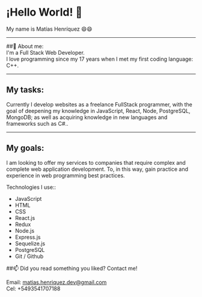 # ¡Hello World! 👋 <br />

My name is Matías Henríquez 😄😄
<hr />

##💬 About me: <br />
I'm a Full Stack Web Developer. <br />
I love programming since my 17 years when I met my first coding language: C++. <br />
<hr />

## My tasks: <br />
Currently I develop websites as a freelance FullStack programmer, with the goal of deepening my knowledge in JavaScript, React, Node, PostgreSQL, MongoDB; as well as acquiring knowledge in new languages and frameworks such as C#..

<hr />

## My goals: <br />
I am looking to offer my services to companies that require complex and complete web application development. To, in this way, gain practice and experience in web programming best practices.

Technologies I use::
- JavaScript
- HTML
- CSS
- React.js
- Redux
- Node.js
- Express.js
- Sequelize.js
- PostgreSQL
- Git / Github

##📫 Did you read something you liked? Contact me!

Email: matias.henriquez.dev@gmail.com <br />
Cel: +5493541707188

<!--
**MatHenriquez/MatHenriquez** is a ✨ _special_ ✨ repository because its `README.md` (this file) appears on your GitHub profile.

Here are some ideas to get you started:

- 🔭 I’m currently working on ...
- 🌱 I’m currently learning ...
- 👯 I’m looking to collaborate on ...
- 🤔 I’m looking for help with ...
- 💬 Ask me about ...
- 📫 How to reach me: ...
- 😄 Pronouns: ...
- ⚡ Fun fact: ...
-->
